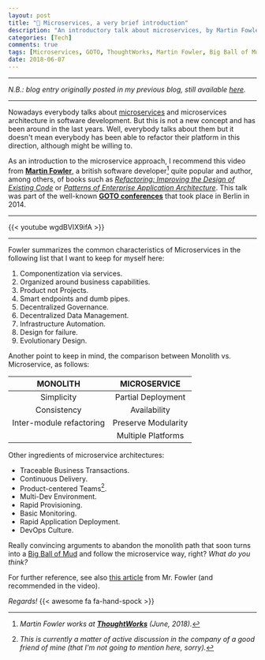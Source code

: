 ```yaml
---
layout: post
title: "📝 Microservices, a very brief introduction"
description: "An introductory talk about microservices, by Martin Fowler."
categories: [Tech]
comments: true
tags: [Microservices, GOTO, ThoughtWorks, Martin Fowler, Big Ball of Mud]
date: 2018-06-07
---
```


***
_N.B.: blog entry originally posted in my previous blog, still available [here](https://estraviz.github.io/estraviz2017/software%20design/Microservices-a-brief-introduction/)._
***

Nowadays everybody talks about [microservices](https://en.wikipedia.org/wiki/Microservices) and microservices architecture in software development. But this is not a new concept and has been around in the last years. Well, everybody talks about them but it doesn't mean everybody has been able to refactor their platform in this direction, although might be willing to.

As an introduction to the microservice approach, I recommend this video from [**Martin Fowler**](https://martinfowler.com/), a british software developer[^1] quite popular and author, among others, of books such as [_Refactoring: Improving the Design of Existing Code_](https://www.amazon.com/Refactoring-Improving-Design-Existing-Code/dp/0201485672/) or [_Patterns of Enterprise Application Architecture_](https://www.amazon.com/Patterns-Enterprise-Application-Architecture-Martin/dp/0321127420/). This talk was part of the well-known [**GOTO conferences**](https://blog.gotocon.com/) that took place in Berlin in 2014.

***
{{< youtube wgdBVIX9ifA >}}
***

Fowler summarizes the common characteristics of Microservices in the following list that I want to keep for myself here:

1. Componentization via services.
2. Organized around business capabilities.
3. Product not Projects.
4. Smart endpoints and dumb pipes.
5. Decentralized Governance.
6. Decentralized Data Management.
7. Infrastructure Automation.
8. Design for failure.
9. Evolutionary Design.

Another point to keep in mind, the comparison between Monolith vs. Microservice, as follows:

|         MONOLITH         |    MICROSERVICE     |
| :----------------------: | :-----------------: |
|        Simplicity        | Partial Deployment  |
|       Consistency        |    Availability     |
| Inter-module refactoring | Preserve Modularity |
|                          | Multiple Platforms  |

Other ingredients of microservice architectures:

* Traceable Business Transactions.
* Continuous Delivery.
* Product-centered Teams[^2].
* Multi-Dev Environment.
* Rapid Provisioning.
* Basic Monitoring.
* Rapid Application Deployment.
* DevOps Culture.

Really convincing arguments to abandon the monolith path that soon turns into a [Big Ball of Mud](https://en.wikipedia.org/wiki/Big_ball_of_mud) and follow the microservice way, right? _What do you think?_

For further reference, see also [this article](https://martinfowler.com/articles/microservices.html) from Mr. Fowler (and recommended in the video).

_Regards!_ {{< awesome fa fa-hand-spock >}}

[^1]: _Martin Fowler works at [**ThoughtWorks**](https://www.thoughtworks.com/) (June, 2018)._
[^2]: _This is currently a matter of active discussion in the company of a good friend of mine (that I'm not going to mention here, sorry)._
